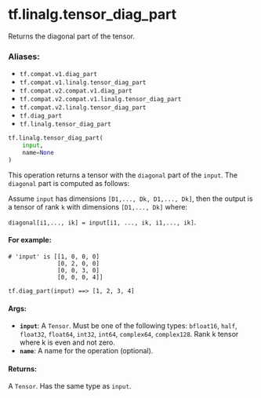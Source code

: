 <div itemscope itemtype="http://developers.google.com/ReferenceObject">
<meta itemprop="name" content="tf.linalg.tensor_diag_part" />
<meta itemprop="path" content="Stable" />
</div>

# tf.linalg.tensor_diag_part

Returns the diagonal part of the tensor.

### Aliases:

* `tf.compat.v1.diag_part`
* `tf.compat.v1.linalg.tensor_diag_part`
* `tf.compat.v2.compat.v1.diag_part`
* `tf.compat.v2.compat.v1.linalg.tensor_diag_part`
* `tf.compat.v2.linalg.tensor_diag_part`
* `tf.diag_part`
* `tf.linalg.tensor_diag_part`

``` python
tf.linalg.tensor_diag_part(
    input,
    name=None
)
```

<!-- Placeholder for "Used in" -->

This operation returns a tensor with the `diagonal` part
of the `input`. The `diagonal` part is computed as follows:

Assume `input` has dimensions `[D1,..., Dk, D1,..., Dk]`, then the output is a
tensor of rank `k` with dimensions `[D1,..., Dk]` where:

`diagonal[i1,..., ik] = input[i1, ..., ik, i1,..., ik]`.

#### For example:



```
# 'input' is [[1, 0, 0, 0]
              [0, 2, 0, 0]
              [0, 0, 3, 0]
              [0, 0, 0, 4]]

tf.diag_part(input) ==> [1, 2, 3, 4]
```

#### Args:


* <b>`input`</b>: A `Tensor`. Must be one of the following types: `bfloat16`, `half`, `float32`, `float64`, `int32`, `int64`, `complex64`, `complex128`.
  Rank k tensor where k is even and not zero.
* <b>`name`</b>: A name for the operation (optional).


#### Returns:

A `Tensor`. Has the same type as `input`.
